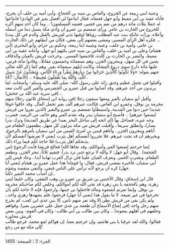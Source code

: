 ------------------------------------------------------------------------

وعتبة ابني ربيعة عن الخروج، والعاص بن منبه بن الحجاج. وأبى أمية بن خلف
أن يخرج، فأتاه عقبة بن أبي معيط وأبو جهل فعنفاه. فقال ابتاعوا لي أفضل
بعير في الوادي! فابتاعوا له جملا بثلاث مائة درهم من نعم بني قشير، فغنمه
المسلمون! .. وما كان أحد منهم أكره للخروج من الحارث بن عامر. ورأى ضمضم
بن عمرو أن وادي مكة يسيل دما من أسفله وأعلاه. ورأت عاتكة بنت عبد المطلب
رؤياها (وفيها نذير لقريش بالقتل والدم في كل بيت) ... فكره أهل الرأي
المسير، ومشى بعضهم إلى بعض، فكان من أبطئهم عن ذلك الحارث بن عامر، وأمية
بن خلف، وعتبة وشيبة ابنا ربيعة، وحكيم بن حزام، وأبو البختري (ابن هشام)
وعلى بن أمية بن خلف، والعاص بن منبه حتى بكتهم أبو جهل، وأعانه عقبة بن
أبي معيط، والنضر بن الحارث بن كلدة، فاجمعوا المسير.. وخرجت قريش بالقيان
والدفاف يغنين في كل منهل، وينحرون الجزر، وهم تسعمائة وخمسون مقاتلا..
وقادوا مائة فرس، عليها مائة دارع سوى دروع المشاة. وكانت إبلهم سبعمائة
بعير. وهم كما ذكر الله تعالى عنهم بقوله: «وَلا تَكُونُوا كَالَّذِينَ خَرَجُوا مِنْ
دِيارِهِمْ بَطَراً وَرِئاءَ النَّاسِ، وَيَصُدُّونَ عَنْ سَبِيلِ اللَّهِ، وَاللَّهُ بِما يَعْمَلُونَ مُحِيطٌ» ..
(الأنفال: 47) .  
وأقبلوا في تجمل عظيم وحنق زائد على رسول الله- صلى الله عليه وسلم-
وأصحابه، لما يريدون من أخذ عيرهم، وقد أصابوا من قبل عمرو بن الحضرمي
والعير التي كانت معه (في سرية عبد الله بن جحش) ..  
وأقبل أبو سفيان بالعير ومعها سبعون رجلا (في رواية ابن إسحاق ثلاثون رجلا)
منهم مخرمة بن نوفل، وعمرو ابن العاص، فكانت عيرهم ألف بعير تحمل المال.
وقد خافوا خوفا شديدا حين دنوا من المدينة، واستبطأوا ضمضم بن عمرو والنفير
(الذين نفروا من قريش ليمنعوا عيرهم) .. فأصبح أبو سفيان ببدر وقد تقدم
العير وهو خائف من الرصد. فضرب وجه عيره، فساحل بها (أي اتجه إلى ساحل
البحر بعيدا عن طريق المدينة) وترك بدرا يسارا، وانطلق سريعا.. وأقبلت قريش
من مكة ينزلون كل منهل. يطعمون الطعام من أتاهم وينحرون الجزر.. وأتاهم قيس
بن امرئ القيس من أبي سفيان يأمرهم بالرجوع، ويخبرهم أن قد نجت عيرهم. فلا
تجزروا أنفسكم أهل يثرب (يعني لا تعرضوا أنفسكم لأن يذبحكم أهل يثرب) فلا
حاجة لكم فيما وراء ذلك.  
إنما خرجتم لتمنعوا العير وأموالكم، وقد نجاها الله! فعالج قريشا فأبت
الرجوع (من الجحفة) . وقال أبو جهل: لا والله لا نرجع حتى نرد بدراً، فنقيم
ثلاثاً، ننحر الجزر، ونطعم الطعام، ونشرب الخمر، وتعزف القيان علينا فلن
تزال العرب تهابنا أبدا.. وعاد قيس إلى أبي سفيان، فأخبره بمضى قريش. فقال:
وا قوماه! هذا عمل عمرو بن هشام (يعني أبا جهل) كره أن يرجع لأنه ترأس على
الناس فبغى، والبغي منقصة وشؤم.  
إن أصاب محمد النفير ذللنا..  
قال ابن إسحاق: وقال الأخنس بن شريق بن عمرو بن وهب الثقفي، وكان حليفا
لبني زهرة، وهم بالجحفة يا بني زهرة قد نجى الله لكم أموالكم، وخلص لكم
صاحبكم مخرمة بن نوفل. وإنما نفرتم لتمنعوه وماله فاجعلوا بي جبنها،
وارجعوا، فإنه لا حاجة لكم بأن تخرجوا في غير ضيعة. لا ما يقول هذا (يعني
أبا جهل) فرجعوا، فلم يشهدها زهري واحد.. ولم يكن بقي من قريش بطن إلا وقد
نفر منهم ناس، إلا بني عدي ابن كعب، لم يخرج منهم رجل واحد (في إمتاع
الأسماع أن طعمة بن عدي حمل على عشرين بعيرا، وقواهم وخلفهم في أهلهم
بمعونة) .. وكان بين طالب بن أبي طالب- وكان في القوم- وبين بعض قريش
محاورة.  
فقالوا: والله لقد عرفنا يا بني هاشم، وإن خرجتم معنا، إن هواكم لمع محمد.
فرجع طالب إلى مكة مع من رجع!

------------------------------------------------------------------------

الجزء: 3 ¦ الصفحة: 1455
